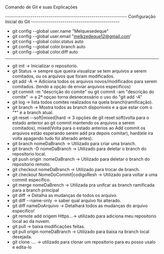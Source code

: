 Comando de Git e suas Explicações

-------------------------------------------------------------- Configuração Inicial do Git ---------------------------------------------
- git config --global user.name "Melquesedeque" 
- git config --global user.email "melkzedeque12@gmail.com' 
- git config --global color.status auto 
- git config --global color.branch auto 
- git config --global color.diff auto
-------------------------------------------------------------
- git init   -> Inicializar o repositorio.
- git Status -> sempre que queira visualizar se tem arquivos a serem comitados, ou os arquivos que foram modificados.
- git add -A -> Adiciona todos os arquivos novos/modificados para serem comitados. (tendo a opção de enviar arquivos especificos)
- git commit -m "descrição do comite" ou git commit -am "descrição do comite" -> a 2ª opçao torna desnecessário o uso do "git add -A"
- git log    -> lista todos comites realizados na quela branch(ramificação).
- git branch -> Mostra todos as branch disponiveis e a que estar com o "*" é a branch atual.
- git reset --soft|mixed|hard -> 3 opções de git reset soft(volta para o estado anterior ao git commit mantendo os arquivos a serem comitados),
mixed(Volta para o estado anterios ao Add commit os arquivos estão esperando serem add pra depois comitar), 
hard(ele ira volta apagando tudo foi alterado antes).
- git branch nomeDaBranch       -> Utilizado para criar uma branch.
- git branch -D nomeDaBranch    -> Utilizado para deletar o branch do repositorio local.
- git push origin :nomeDaBranch -> Utilizado para deletar o branch do repositorio remoto.
- git checkout nomeDaBranch -> Utilizado para trocar de branch.
- git checkout NomeDoCommit|codigoResh -> Utilizado para voltar a uma commit especifico.
- git merge nomeDaBrench -> Utilizada pra unifcar as branch ramificada para a branch principal
- git diff -> Detalha as mudanças de todos os arquivo.
- git diff --name-only -> saber qual arquivo foi alterado.
- git diff nameDoArquivo -> Detalhará todos as mudanças do arquivo especifico!
- git remote add origem Https...-> utilizado para adiciona meu repositorio local ao da nuvem.
- git pull -> baixa modificações feitas.
- git pull origin nomeDaBranch -> Utilizado para baixa na branch local desejada.
- git clone .... -> utilizado para clonar um repositorio para eu posso usalo e edita-lo
